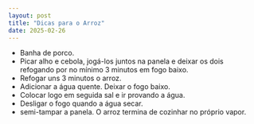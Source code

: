 ```yaml
---
layout: post
title: "Dicas para o Arroz"
date: 2025-02-26
---
```


- Banha de porco.
- Picar alho e cebola, jogá-los juntos na panela e deixar os dois refogando por no mínimo 3 minutos em fogo baixo.
- Refogar uns 3 minutos o arroz.
- Adicionar a água quente. Deixar o fogo baixo.
- Colocar logo em seguida sal e ir provando a água.
- Desligar o fogo quando a água secar.
- semi-tampar a panela. O arroz termina de cozinhar no próprio vapor.